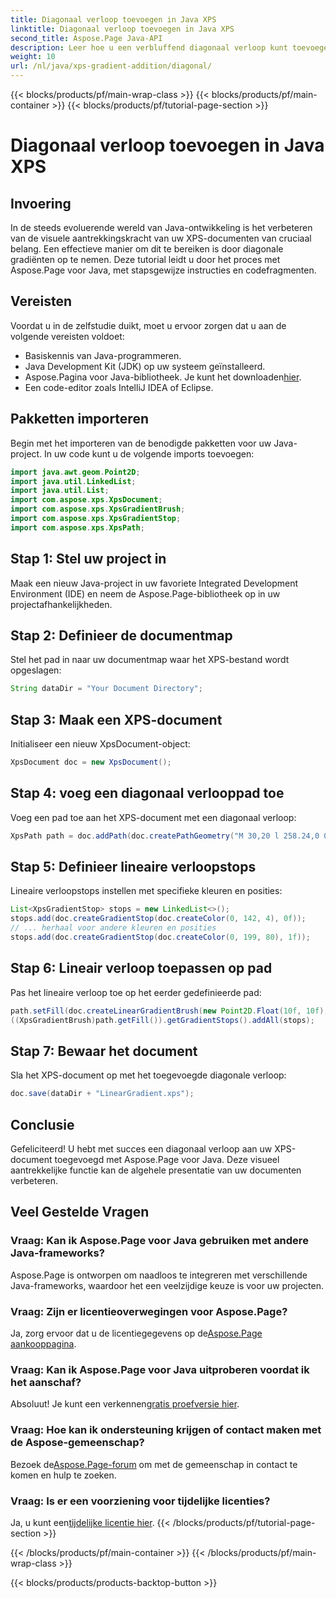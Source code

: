 ```yaml
---
title: Diagonaal verloop toevoegen in Java XPS
linktitle: Diagonaal verloop toevoegen in Java XPS
second_title: Aspose.Page Java-API
description: Leer hoe u een verbluffend diagonaal verloop kunt toevoegen aan uw XPS-documenten in Java met behulp van Aspose.Page. Verbeter uw visuele presentatie moeiteloos.
weight: 10
url: /nl/java/xps-gradient-addition/diagonal/
---
```


{{< blocks/products/pf/main-wrap-class >}}
{{< blocks/products/pf/main-container >}}
{{< blocks/products/pf/tutorial-page-section >}}

# Diagonaal verloop toevoegen in Java XPS

## Invoering
In de steeds evoluerende wereld van Java-ontwikkeling is het verbeteren van de visuele aantrekkingskracht van uw XPS-documenten van cruciaal belang. Een effectieve manier om dit te bereiken is door diagonale gradiënten op te nemen. Deze tutorial leidt u door het proces met Aspose.Page voor Java, met stapsgewijze instructies en codefragmenten.
## Vereisten
Voordat u in de zelfstudie duikt, moet u ervoor zorgen dat u aan de volgende vereisten voldoet:
- Basiskennis van Java-programmeren.
- Java Development Kit (JDK) op uw systeem geïnstalleerd.
-  Aspose.Pagina voor Java-bibliotheek. Je kunt het downloaden[hier](https://releases.aspose.com/page/java/).
- Een code-editor zoals IntelliJ IDEA of Eclipse.
## Pakketten importeren
Begin met het importeren van de benodigde pakketten voor uw Java-project. In uw code kunt u de volgende imports toevoegen:
```java
import java.awt.geom.Point2D;
import java.util.LinkedList;
import java.util.List;
import com.aspose.xps.XpsDocument;
import com.aspose.xps.XpsGradientBrush;
import com.aspose.xps.XpsGradientStop;
import com.aspose.xps.XpsPath;
```
## Stap 1: Stel uw project in
Maak een nieuw Java-project in uw favoriete Integrated Development Environment (IDE) en neem de Aspose.Page-bibliotheek op in uw projectafhankelijkheden.
## Stap 2: Definieer de documentmap
Stel het pad in naar uw documentmap waar het XPS-bestand wordt opgeslagen:
```java
String dataDir = "Your Document Directory";
```
## Stap 3: Maak een XPS-document
Initialiseer een nieuw XpsDocument-object:
```java
XpsDocument doc = new XpsDocument();
```
## Stap 4: voeg een diagonaal verlooppad toe
Voeg een pad toe aan het XPS-document met een diagonaal verloop:
```java
XpsPath path = doc.addPath(doc.createPathGeometry("M 30,20 l 258.24,0 0,56.64 -258.24,0 Z"));
```
## Stap 5: Definieer lineaire verloopstops
Lineaire verloopstops instellen met specifieke kleuren en posities:
```java
List<XpsGradientStop> stops = new LinkedList<>();
stops.add(doc.createGradientStop(doc.createColor(0, 142, 4), 0f));
// ... herhaal voor andere kleuren en posities
stops.add(doc.createGradientStop(doc.createColor(0, 199, 80), 1f));
```
## Stap 6: Lineair verloop toepassen op pad
Pas het lineaire verloop toe op het eerder gedefinieerde pad:
```java
path.setFill(doc.createLinearGradientBrush(new Point2D.Float(10f, 10f), new Point2D.Float(228f, 100f)));
((XpsGradientBrush)path.getFill()).getGradientStops().addAll(stops);
```
## Stap 7: Bewaar het document
Sla het XPS-document op met het toegevoegde diagonale verloop:
```java
doc.save(dataDir + "LinearGradient.xps");
```
## Conclusie
Gefeliciteerd! U hebt met succes een diagonaal verloop aan uw XPS-document toegevoegd met Aspose.Page voor Java. Deze visueel aantrekkelijke functie kan de algehele presentatie van uw documenten verbeteren.
## Veel Gestelde Vragen
### Vraag: Kan ik Aspose.Page voor Java gebruiken met andere Java-frameworks?
Aspose.Page is ontworpen om naadloos te integreren met verschillende Java-frameworks, waardoor het een veelzijdige keuze is voor uw projecten.
### Vraag: Zijn er licentieoverwegingen voor Aspose.Page?
 Ja, zorg ervoor dat u de licentiegegevens op de[Aspose.Page aankooppagina](https://purchase.aspose.com/buy).
### Vraag: Kan ik Aspose.Page voor Java uitproberen voordat ik het aanschaf?
 Absoluut! Je kunt een verkennen[gratis proefversie hier](https://releases.aspose.com/).
### Vraag: Hoe kan ik ondersteuning krijgen of contact maken met de Aspose-gemeenschap?
 Bezoek de[Aspose.Page-forum](https://forum.aspose.com/c/page/39) om met de gemeenschap in contact te komen en hulp te zoeken.
### Vraag: Is er een voorziening voor tijdelijke licenties?
 Ja, u kunt een[tijdelijke licentie hier](https://purchase.aspose.com/temporary-license/).
{{< /blocks/products/pf/tutorial-page-section >}}

{{< /blocks/products/pf/main-container >}}
{{< /blocks/products/pf/main-wrap-class >}}

{{< blocks/products/products-backtop-button >}}
